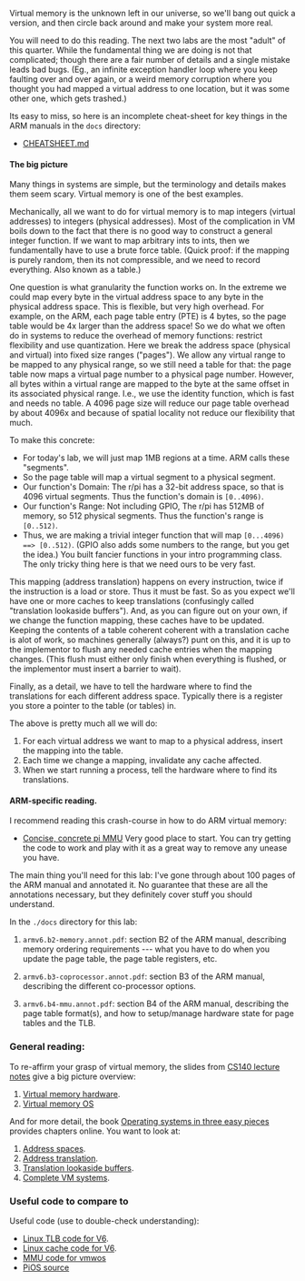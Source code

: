 Virtual memory is the unknown left in our universe, so we'll bang
out quick a version, and then circle back around and make your system
more real.

You will need to do this reading.  The next two labs are the most "adult"
of this quarter.  While the fundamental thing we are doing is not that
complicated; though there are a fair number of details and a single
mistake leads bad bugs.  (Eg., an infinite exception handler loop where
you keep faulting over and over again, or a weird memory corruption
where you thought you had mapped a virtual address to one location,
but it was some other one, which gets trashed.)

Its easy to miss, so here is an incomplete cheat-sheet for key things
in the ARM manuals in the `docs` directory:
   - [CHEATSHEET.md](CHEATSHEET.md)


#### The big picture

Many things in systems are simple, but the terminology and details makes
them seem scary.  Virtual memory is one of the best examples.  

Mechanically, all we want to do for virtual memory is to map integers
(virtual addresses) to integers (physical addresses).   Most of the
complication in VM boils down to the fact that there is no good way
to construct a general integer function.  If we want to map arbitrary
ints to ints, then we fundamentally have to use a brute force table.
(Quick proof: if the mapping is purely random, then its not compressible,
and we need to record everything.  Also known as a table.)

One question is what granularity the function works on.  In the extreme
we could map every byte in the virtual address space to any byte in
the physical address space.  This is flexible, but very high overhead.
For example, on the ARM, each page table entry (PTE) is 4 bytes, so
the page table would be 4x larger than the address space!  So we do
what we often do in systems to reduce the overhead of memory functions:
restrict flexibility and use quantization.  Here we break the address
space (physical and virtual) into fixed size ranges ("pages").  We allow
any virtual range to be mapped to any physical range, so we still need
a table for that: the page table now maps a virtual page number to a
physical page number.  However, all bytes within a virtual range are
mapped to the byte at the same offset in its associated physical range.
I.e., we use the identity function, which is fast and needs no table.
A 4096 page size will reduce our page table overhead by about 4096x and
because of spatial locality not reduce our flexibility that much.

To make this concrete:  
 - For today's lab, we will just map 1MB regions at a time.  ARM calls
 these "segments".
 - So the page table will map a virtual segment to a physical segment.
 - Our function's Domain: The r/pi has a 32-bit address space, so that
 is 4096 virtual segments.  Thus the function's domain is `[0..4096)`.
 - Our function's Range: Not including GPIO, The r/pi has 512MB of memory,
 so 512 physical segments.  Thus the function's range is `[0..512)`.
 - Thus, we are making a trivial integer function that will map
 `[0...4096) ==> [0..512)`.  (GPIO also adds some numbers to the
 range, but you get the idea.)  You built fancier functions in your
 intro programming class.  The only tricky thing here is that we need
 ours to be very fast.

This mapping (address translation) happens on every instruction, twice
if the instruction is a load or store.  Thus it must be fast.  So as you
expect we'll have one or more caches to keep translations (confusingly
called "translation lookaside buffers").  And, as you can figure out on
your own, if we change the function mapping, these caches have to be updated.
Keeping the contents of a table coherent coherent with a translation cache
is alot of work, so machines generally (always?) punt on this, and it is
up to the implementor to flush any needed cache entries when the mapping
changes. (This flush must either only finish when everything is flushed,
or the implementor must insert a barrier to wait).  

Finally, as a detail, we have to tell the hardware where to find the
translations for each different address space.  Typically there is a
register you store a pointer to the table (or tables) in.

The above is pretty much all we will do:
  1. For each virtual address we want to map to a physical address, insert
  the mapping into the table.
  2. Each time we change a mapping, invalidate any cache affected.
  3. When we start running a process, tell the hardware where to 
  find its translations.

#### ARM-specific reading.

I recommend reading this crash-course in how to do ARM virtual memory:
 * [Concise, concrete pi MMU](https://github.com/naums/raspberrypi/blob/master/mmu/README.md)
Very good place to start.  You can try getting the code to work and play with
it as a great way to remove any unease you have.

The main thing you'll need for this lab: I've gone through about 100
pages of the ARM manual and annotated it.  No guarantee that these
are all the annotations necessary, but they definitely cover stuff you
should understand.  

In the `./docs` directory for this lab:
   1. `armv6.b2-memory.annot.pdf`: section B2 of the ARM manual,
      describing memory ordering requirements --- what you have to do
      when you update the page table, the page table registers, etc.

   2. `armv6.b3-coprocessor.annot.pdf`: section B3 of the ARM manual,
      describing the different co-processor options.

   3. `armv6.b4-mmu.annot.pdf`: section B4 of the ARM manual, describing
      the page table format(s), and how to setup/manage hardware state
      for page tables and the TLB.

### General reading:

To re-affirm your grasp of virtual memory, the slides from 
[CS140 lecture notes](http://www.scs.stanford.edu/19wi-cs140/notes/) give
 a big picture overview:
  1. [Virtual memory hardware](http://www.scs.stanford.edu/19wi-cs140/notes/vm_hardware-print.pdf).
  2. [Virtual memory OS](http://www.scs.stanford.edu/19wi-cs140/notes/vm_os-print.pdf)

And for more detail, the book [Operating systems in three easy pieces](http://pages.cs.wisc.edu/~remzi/OSTEP/) provides chapters online.  You want to look at:
  1. [Address spaces](http://pages.cs.wisc.edu/~remzi/OSTEP/vm-intro.pdf).
  2. [Address translation](http://pages.cs.wisc.edu/~remzi/OSTEP/vm-mechanism.pdf).
  3. [Translation lookaside buffers](http://pages.cs.wisc.edu/~remzi/OSTEP/vm-tlbs.pdf).
  4. [Complete VM systems](http://pages.cs.wisc.edu/~remzi/OSTEP/vm-complete.pdf).


### Useful code to compare to

Useful code (use to double-check understanding):
 - [Linux TLB code for V6](https://elixir.bootlin.com/linux/latest/source/arch/arm/mm/tlb-v6.S).
 - [Linux cache code for V6](https://elixir.bootlin.com/linux/latest/source/arch/arm/mm/cache-v6.S).
 - [MMU code for vmwos](https://github.com/deater/vmwos/blob/master/kernel/memory/arm1176-mmu.c)
 - [PiOS source](https://www.stefannaumann.de/git/snaums/PiOS/src/branch/master/source)


